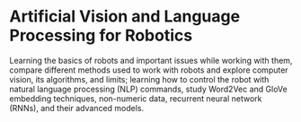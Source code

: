# Artificial Vision and Language Processing for Robotics
Learning the basics of robots and important issues while working with them, compare different methods used to work with robots and explore computer vision, its algorithms, and limits; learning how to control the robot with natural language processing (NLP) commands, study Word2Vec and GloVe embedding techniques, non-numeric data, recurrent neural network (RNNs), and their advanced models. 

